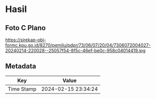 # Hasil

## Foto C Plano

https://sirekap-obj-formc.kpu.go.id/8270/pemilu/pdpr/73/06/07/20/04/7306072004027-20240214-220028--25057f54-8f5c-46ef-be0c-958c04014419.jpg


## Metadata

| Key        | Value               |
| ---------- | ------------------- |
| Time Stamp | 2024-02-15 23:34:24 |



